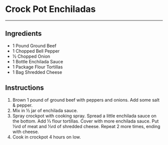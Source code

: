 # Crock Pot Enchiladas
---
## Ingredients
- 1 Pound Ground Beef
- 1 Chopped Bell Pepper
- ½ Chopped Onion
- 1 Bottle Enchilada Sauce
- 1 Package Flour Tortillas
- 1 Bag Shredded Cheese

## Instructions
1. Brown 1 pound of ground beef with peppers and onions. Add some salt & pepper.
2. Mix in ½ jar of enchilada sauce.
3. Spray crockpot with cooking spray. Spread a little enchilada sauce on the bottom. Add ⅓ flour tortillas. Cover with more enchilada sauce. Put ⅓rd of meat and ⅓rd of shredded cheese. Repeat 2 more times, ending with cheese.
4. Cook in crockpot 4 hours on low.
